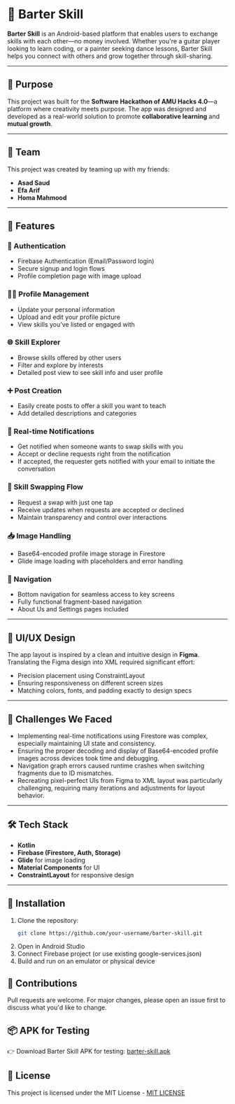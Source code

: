 # 🤝 Barter Skill

**Barter Skill** is an Android-based platform that enables users to exchange skills with each other—no money involved. Whether you're a guitar player looking to learn coding, or a painter seeking dance lessons, Barter Skill helps you connect with others and grow together through skill-sharing.

---

## 🎯 Purpose

This project was built for the **Software Hackathon of AMU Hacks 4.0**—a platform where creativity meets purpose. The app was designed and developed as a real-world solution to promote **collaborative learning** and **mutual growth**.

---

## 👥 Team

This project was created by teaming up with my friends:
- **Asad Saud**
- **Efa Arif**
- **Homa Mahmood**

---

## 🚀 Features

### 🔐 Authentication
- Firebase Authentication (Email/Password login)
- Secure signup and login flows
- Profile completion page with image upload

### 🧑‍🎨 Profile Management
- Update your personal information
- Upload and edit your profile picture
- View skills you've listed or engaged with

### 🌐 Skill Explorer
- Browse skills offered by other users
- Filter and explore by interests
- Detailed post view to see skill info and user profile

### ➕ Post Creation
- Easily create posts to offer a skill you want to teach
- Add detailed descriptions and categories

### 🔔 Real-time Notifications
- Get notified when someone wants to swap skills with you
- Accept or decline requests right from the notification
- If accepted, the requester gets notified with your email to initiate the conversation

### 💬 Skill Swapping Flow
- Request a swap with just one tap
- Receive updates when requests are accepted or declined
- Maintain transparency and control over interactions

### 📥 Image Handling
- Base64-encoded profile image storage in Firestore
- Glide image loading with placeholders and error handling

### 🧭 Navigation
- Bottom navigation for seamless access to key screens
- Fully functional fragment-based navigation
- About Us and Settings pages included

---

## 🎨 UI/UX Design

The app layout is inspired by a clean and intuitive design in **Figma**. Translating the Figma design into XML required significant effort:
- Precision placement using ConstraintLayout
- Ensuring responsiveness on different screen sizes
- Matching colors, fonts, and padding exactly to design specs

---

## 🧪 Challenges We Faced

- Implementing real-time notifications using Firestore was complex, especially maintaining UI state and consistency.
- Ensuring the proper decoding and display of Base64-encoded profile images across devices took time and debugging.
- Navigation graph errors caused runtime crashes when switching fragments due to ID mismatches.
- Recreating pixel-perfect UIs from Figma to XML layout was particularly challenging, requiring many iterations and adjustments for layout behavior.

---

## 🛠 Tech Stack

- **Kotlin**
- **Firebase (Firestore, Auth, Storage)**
- **Glide** for image loading
- **Material Components** for UI
- **ConstraintLayout** for responsive design

---

## 📲 Installation

1. Clone the repository:
   ```bash
   git clone https://github.com/your-username/barter-skill.git
2. Open in Android Studio
3. Connect Firebase project (or use existing google-services.json)
4. Build and run on an emulator or physical device

## 🙌 Contributions
Pull requests are welcome. For major changes, please open an issue first to discuss what you'd like to change.

## 📦 APK for Testing
👉 Download Barter Skill APK for testing: [barter-skill.apk](app-debug.apk)

## 📄 License
This project is licensed under the MIT License - [MIT LICENSE](LICENSE.md)

